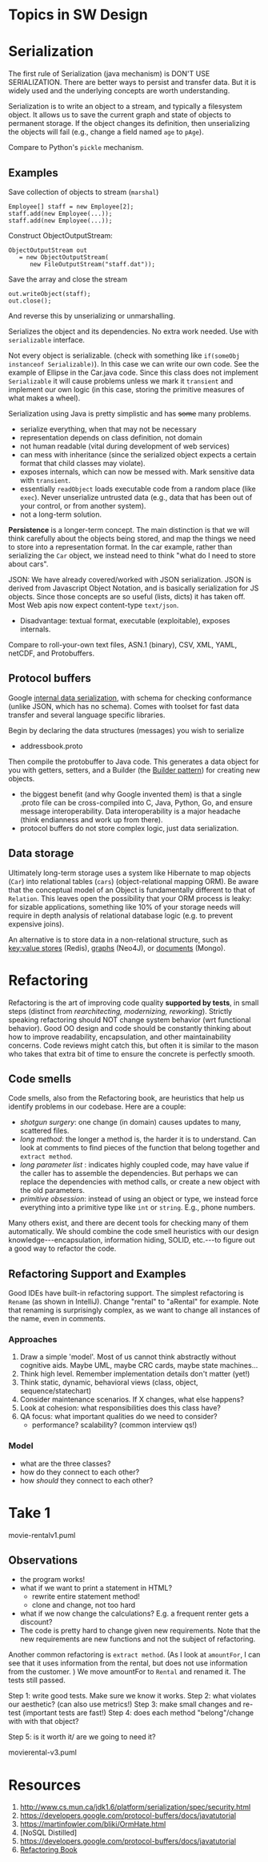 # Topics in SW Design

# Serialization
The first rule of Serialization (java mechanism) is DON'T USE SERIALIZATION. There are better ways to persist and transfer data. But it is widely used and the underlying concepts are worth understanding.

Serialization is to write an object to a stream, and typically a filesystem object. It allows us to save the current graph and state of objects to permanent storage.
If the object changes its definition, then unserializing the objects will fail (e.g., change a field named `age` to `pAge`).

Compare to Python's `pickle` mechanism.

## Examples
Save collection of objects to stream (`marshal`)
```
Employee[] staff = new Employee[2]; 
staff.add(new Employee(...)); 
staff.add(new Employee(...)); 
```
Construct ObjectOutputStream:
```
ObjectOutputStream out 
   = new ObjectOutputStream( 
      new FileOutputStream("staff.dat")); 
```
Save the array and close the stream
```
out.writeObject(staff); 
out.close(); 
```

And reverse this by unserializing or unmarshalling.

Serializes the object and its dependencies. No extra work needed. Use with `serializable` interface.

Not every object is serializable. (check with something like `if(someObj instanceof Serializable)`). In this case we can write our own code. See the example of Ellipse in the Car.java code. Since this class does not implement `Serializable` it will cause problems unless we mark it `transient` and implement our own logic (in this case, storing the primitive measures of what makes a wheel).

Serialization using Java is pretty simplistic and has <strike>some</strike> many problems.

- serialize everything, when that may not be necessary
- representation depends on class definition, not domain
- not human readable (vital during development of web services)
- can mess with inheritance (since the serialized object expects a certain format that child classes may violate).
- exposes internals, which can now be messed with. Mark sensitive data with `transient`.
- essentially `readObject` loads executable code from a random place (like `exec`). Never unserialize untrusted data (e.g., data that has been out of your control, or from another system).
- not a long-term solution.

**Persistence** is a longer-term concept. The main distinction is that we will think carefully about the objects being stored, and map the things we need to store into a representation format. In the car example, rather than serializing the `Car` object, we instead need to think "what do I need to store about cars". 

JSON: We have already covered/worked with JSON serialization. JSON is derived from Javascript Object Notation, and is basically serialization for JS objects. Since those concepts are so useful (lists, dicts) it has taken off. Most Web apis now expect content-type `text/json`.
- Disadvantage: textual format, executable (exploitable), exposes internals.

Compare to roll-your-own text files, ASN.1 (binary), CSV, XML, YAML, netCDF, and Protobuffers.

## Protocol buffers
Google [internal data serialization](https://developers.google.com/protocol-buffers/docs/javatutorial), with schema for checking conformance (unlike JSON, which has no schema). Comes with toolset for fast data transfer and several language specific libraries.

Begin by declaring the data structures (messages) you wish to serialize
- addressbook.proto

Then compile the protobuffer to Java code. This generates a data object for you with getters, setters, and a Builder (the [Builder pattern](https://en.wikipedia.org/wiki/Builder_pattern)) for creating new objects. 

- the biggest benefit (and why Google invented them) is that a single .proto file can be cross-compiled into C, Java, Python, Go, and ensure message interoperability. Data interoperability is a major headache (think endianness and work up from there).
- protocol buffers do not store complex logic, just data serialization. 

## Data storage
Ultimately long-term storage uses a system like Hibernate to map objects (`Car`) into relational tables (`cars`) (object-relational mapping ORM). Be aware that the conceptual model of an Object is fundamentally different to that of `Relation`. This leaves open the possibility that your ORM process is leaky: for sizable applications, something like 10% of your storage needs will require in depth analysis of relational database logic (e.g. to prevent expensive joins). 

An alternative is to store data in a non-relational structure, such as [key:value stores](https://en.wikipedia.org/wiki/Key-value_database) (Redis), [graphs](https://en.wikipedia.org/wiki/Graph_database) (Neo4J), or [documents](https://en.wikipedia.org/wiki/Document-oriented_database) (Mongo). 

# Refactoring
Refactoring is the art of improving code quality **supported by tests**, in small steps (distinct from *rearchitecting, modernizing, reworking*). Strictly speaking refactoring should NOT change system behavior (wrt functional behavior). Good OO design and code should be constantly thinking about how to improve readability, encapsulation, and other maintainability concerns. Code reviews might catch this, but often it is similar to the mason who takes that extra bit of time to ensure the concrete is perfectly smooth. 

## Code smells
Code smells, also from the Refactoring book, are heuristics that help us identify problems in our codebase. Here are a couple:

- *shotgun surgery*: one change (in domain) causes updates to many, scattered files.
- *long method*: the longer a method is, the harder it is to understand. Can look at comments to find pieces of the function that belong together and `extract method`.
- *long parameter list* : indicates highly coupled code, may have value if the caller has to assemble the dependencies. But perhaps we can replace the dependencies with method calls, or create a new object with the old parameters.
- *primitive obsession*: instead of using an object or type, we instead force everything into a primitive type like `int` or `string`. E.g., phone numbers.

Many others exist, and there are decent tools for checking many of them automatically.
We should combine the code smell heuristics with our design knowledge---encapsulation, information hiding, SOLID, etc.---to figure out a good way to refactor the code.

## Refactoring Support and Examples

Good IDEs have built-in refactoring support. The simplest refactoring is `Rename` (as shown in IntelliJ).  Change "rental" to "aRental" for example. Note that renaming is surprisingly complex, as we want to change all instances of the name, even in comments.

<!--Work through the simple example of movie rentals (Blockbuster image). what is the most obvious problem
I deliberately gave you "code" rather than "design" (chances are you will see code first, or the design won't match the implementation)-->

### Approaches
1. Draw a simple 'model'. Most of us cannot think abstractly without cognitive aids. Maybe UML, maybe CRC cards, maybe state machines...
2. Think high level. Remember implementation details don't matter (yet!)
3. Think static, dynamic, behavioral views (class, object, sequence/statechart)
4. Consider maintenance scenarios. If X changes, what else happens?
5. Look at cohesion: what responsibilities does this class have?
6. QA focus: what important qualities do we need to consider?
	* performance? scalability? (common interview qs!)

### Model
* what are the three classes?
* how do they connect to each other?
* how *should* they connect to each other?

# Take 1
movie-rentalv1.puml

## Observations
* the program works!
* what if we want to print a statement in HTML?
	* rewrite entire statement method!
	* clone and change, not too hard
* what if we now change the calculations? E.g. a frequent renter gets a discount?
* The code is pretty hard to change given new requirements. Note that the new requirements are new functions and not the subject of refactoring.

Another common refactoring is `extract method`. (As I look at `amountFor`, I can see that it uses information from the rental, but does not use information from the customer.	) We move amountFor to `Rental` and renamed it. The tests still passed.

Step 1: write good tests. Make sure we know it works.
Step 2: what violates our aesthetic? (can also use metrics!)
Step 3: make small changes and re-test (important tests are fast!)
Step 4: does each method "belong"/change with with that object? 
<!-- amounts are really about 'rentals' -->
<!-- movie gets Price subclasses-->
Step 5: is it worth it/ are we going to need it?

movierental-v3.puml

# Resources
1. http://www.cs.mun.ca/jdk1.6/platform/serialization/spec/security.html
2. https://developers.google.com/protocol-buffers/docs/javatutorial
3. https://martinfowler.com/bliki/OrmHate.html
4. [NoSQL Distilled]
5. https://developers.google.com/protocol-buffers/docs/javatutorial
6. [Refactoring Book](http://www.informit.com/store/refactoring-improving-the-design-of-existing-code-9780134757599)
